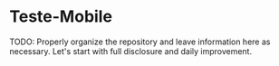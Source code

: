 # Teste-Mobile

TODO: Properly organize the repository and leave information here as necessary. Let's start with full disclosure and daily improvement.
